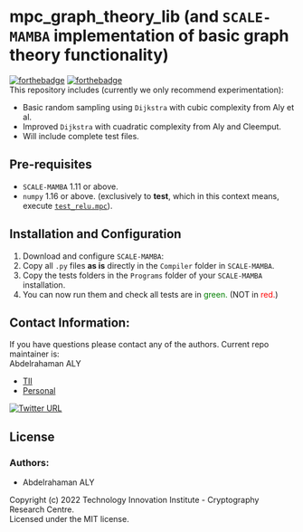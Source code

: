 # mpc_graph_theory_lib (and `SCALE-MAMBA` implementation of basic graph theory functionality)

[![forthebadge](https://forthebadge.com/images/badges/powered-by-black-magic.svg)](https://eprint.iacr.org/2017/971)
[![forthebadge](https://forthebadge.com/images/badges/built-by-codebabes.svg)](https://cryptography.tii.ae/about-us)\
This repository includes (currently we only recommend experimentation):

* Basic random sampling using `Dijkstra` with cubic complexity from Aly et al.
* Improved `Dijkstra` with cuadratic complexity from Aly and Cleemput.
* Will include complete test files.

## Pre-requisites
* `SCALE-MAMBA` 1.11 or above. 
* `numpy` 1.16 or above. (exclusively to __test__, which in this context means, execute [`test_relu.mpc`](beyond_rabbit/test_relu/test_relu.mpc)).

## Installation and Configuration
1. Download and configure `SCALE-MAMBA`:
2. Copy all  `.py` files __as is__ directly in the `Compiler` folder in `SCALE-MAMBA`. 
3. Copy the tests folders in the `Programs` folder of your `SCALE-MAMBA` installation. 
4. You can now run them and check all tests are in <span style='color:green'>green.</span> (NOT in <span style='color:red'>red.</span>)

## Contact Information:
If you have questions please contact any of the authors. Current repo maintainer is:\
Abdelrahaman ALY
  * [TII](mailto:abdelrahaman.aly@tii.ae) 
  * [Personal](mailto:abdelrahaman.aly@gmail.ae) 
 
[![Twitter URL](https://img.shields.io/twitter/url/https/twitter.com/abdito_8.svg?style=social&label=Follow%20%40abdito_8)](https://twitter.com/abdito_8)
## License
### Authors: 
* Abdelrahaman ALY


Copyright (c) 2022 Technology Innovation Institute - Cryptography Research Centre.\
Licensed under the MIT license.

